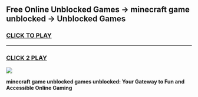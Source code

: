 
## Free Online Unblocked Games → minecraft game unblocked → Unblocked Games
<h3>
<a href="https://premium.freeplayer.one?title=minecraft_game_unblocked&ref=21F">CLICK TO PLAY</a></h3>
<hr>

<h3>
<a href="https://premium.freeplayer.one?title=minecraft_game_unblocked&ref=21F">CLICK 2 PLAY</a>
  
</h3>

<a href="https://premium.freeplayer.one?title=minecraft_game_unblocked&ref=21F/"><img src="https://clearcache.store/games.png"></a>


**minecraft game unblocked games unblocked: Your Gateway to Fun and Accessible Online Gaming**
